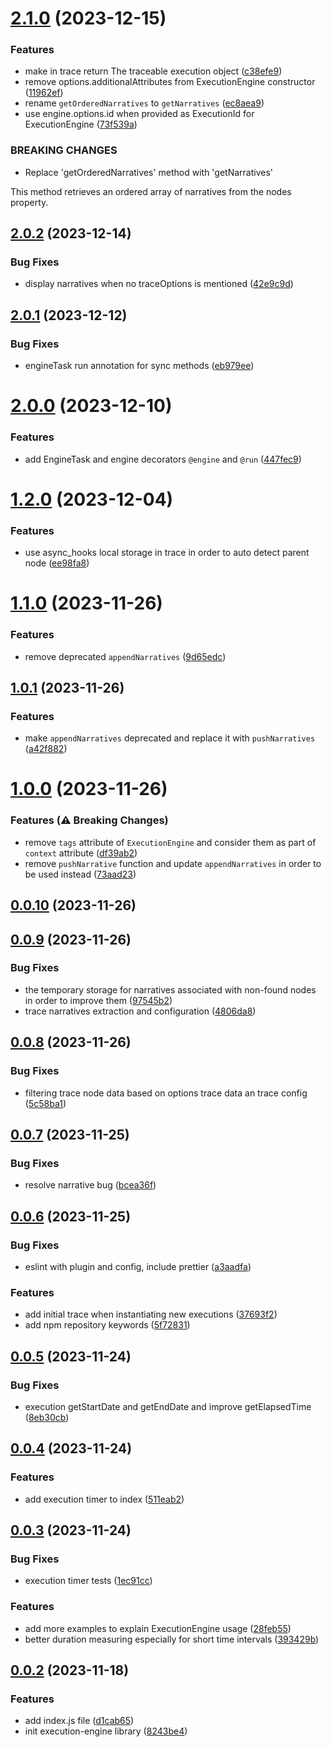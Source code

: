 # [2.1.0](https://github.com/tabkram/execution-engine/compare/v2.0.2...v2.1.0) (2023-12-15)


### Features

* make in trace return The traceable execution object ([c38efe9](https://github.com/tabkram/execution-engine/commit/c38efe9e7dceddf915de26c2ffc7b651ccb15edf))
* remove options.additionalAttributes from ExecutionEngine constructor ([11962ef](https://github.com/tabkram/execution-engine/commit/11962ef62d56327de39f813aee78a833a6574a72))
* rename `getOrderedNarratives` to `getNarratives` ([ec8aea9](https://github.com/tabkram/execution-engine/commit/ec8aea96c4b0e414bd73d3c539a0eb530eca3ab7))
* use engine.options.id when provided as ExecutionId for ExecutionEngine ([73f539a](https://github.com/tabkram/execution-engine/commit/73f539a30438fa7e15d1e85c78a6c8db75abf162))


### BREAKING CHANGES

* Replace 'getOrderedNarratives' method with 'getNarratives'

This method retrieves an ordered array of narratives from the nodes property.



## [2.0.2](https://github.com/tabkram/execution-engine/compare/v2.0.1...v2.0.2) (2023-12-14)


### Bug Fixes

* display narratives when no traceOptions is mentioned ([42e9c9d](https://github.com/tabkram/execution-engine/commit/42e9c9d238a68cb76dc2a2abe14282b6610b75c2))



## [2.0.1](https://github.com/tabkram/execution-engine/compare/v2.0.0...v2.0.1) (2023-12-12)


### Bug Fixes

* engineTask run annotation for sync methods ([eb979ee](https://github.com/tabkram/execution-engine/commit/eb979eeef60b50cdf53dcba0ba9943bea32b6979))



# [2.0.0](https://github.com/tabkram/execution-engine/compare/v1.2.0...v2.0.0) (2023-12-10)


### Features

* add EngineTask and engine decorators `@engine` and `@run` ([447fec9](https://github.com/tabkram/execution-engine/commit/447fec9c393f428ed9c1ca2edc27a312626166e4))



# [1.2.0](https://github.com/tabkram/execution-engine/compare/v1.1.0...v1.2.0) (2023-12-04)


### Features

* use async_hooks local storage in trace in order to auto detect parent node ([ee98fa8](https://github.com/tabkram/execution-engine/commit/ee98fa8cc095096d1ead02bc57e054201bdd9d45))



# [1.1.0](https://github.com/tabkram/execution-engine/compare/v1.0.1...v1.1.0) (2023-11-26)


### Features

* remove deprecated `appendNarratives` ([9d65edc](https://github.com/tabkram/execution-engine/commit/9d65edc654768dc42d5169f6bd5fd270369a0eff))



## [1.0.1](https://github.com/tabkram/execution-engine/compare/v1.0.0...v1.0.1) (2023-11-26)


### Features

* make `appendNarratives` deprecated and replace it with `pushNarratives` ([a42f882](https://github.com/tabkram/execution-engine/commit/a42f882320baa059eca81c9ece2ec8f9a5aff568))



# [1.0.0](https://github.com/tabkram/execution-engine/compare/v0.0.10...v1.0.0) (2023-11-26)


### Features (⚠️ Breaking Changes)

* remove `tags` attribute of `ExecutionEngine` and consider them as part of `context` attribute ([df39ab2](https://github.com/tabkram/execution-engine/commit/df39ab2be6d929308b8f4e34ad98c8924929097f))
* remove `pushNarrative` function and update `appendNarratives` in order to be used instead  ([73aad23](https://github.com/tabkram/execution-engine/commit/73aad234b8219c69f3ec6008fc3d73be2255648d))



## [0.0.10](https://github.com/tabkram/execution-engine/compare/v0.0.9...v0.0.10) (2023-11-26)



## [0.0.9](https://github.com/tabkram/execution-engine/compare/v0.0.8...v0.0.9) (2023-11-26)


### Bug Fixes

* the temporary storage for narratives associated with non-found nodes in order to improve them ([97545b2](https://github.com/tabkram/execution-engine/commit/97545b28bb609722c232bf231328a113b2ffe1f8))
* trace narratives extraction and configuration ([4806da8](https://github.com/tabkram/execution-engine/commit/4806da8df051603fef62602cdd909f4acce034dc))



## [0.0.8](https://github.com/tabkram/execution-engine/compare/v0.0.7...v0.0.8) (2023-11-26)


### Bug Fixes

* filtering trace node data based on options trace data an trace config ([5c58ba1](https://github.com/tabkram/execution-engine/commit/5c58ba1dc8cf08f6bdb8aada38ea6101068eb96e))



## [0.0.7](https://github.com/tabkram/execution-engine/compare/v0.0.6...v0.0.7) (2023-11-25)


### Bug Fixes

* resolve narrative bug ([bcea36f](https://github.com/tabkram/execution-engine/commit/bcea36faf6da728512f0753e7e944828d4aad3c5))



## [0.0.6](https://github.com/tabkram/execution-engine/compare/v0.0.5...v0.0.6) (2023-11-25)


### Bug Fixes

* eslint with plugin and config, include prettier ([a3aadfa](https://github.com/tabkram/execution-engine/commit/a3aadfa7908830339d7833808f156accac2102f9))


### Features

* add initial trace when instantiating new executions ([37693f2](https://github.com/tabkram/execution-engine/commit/37693f251e5f6f10608e8bec83a04792826f9bf1))
* add npm repository keywords ([5f72831](https://github.com/tabkram/execution-engine/commit/5f7283198a94a79f1e779f800c73cb04cd766964))



## [0.0.5](https://github.com/tabkram/execution-engine/compare/v0.0.4...v0.0.5) (2023-11-24)


### Bug Fixes

* execution getStartDate and getEndDate and improve getElapsedTime ([8eb30cb](https://github.com/tabkram/execution-engine/commit/8eb30cb2306e737cdb54b671be47011459e0a575))



## [0.0.4](https://github.com/tabkram/execution-engine/compare/v0.0.3...v0.0.4) (2023-11-24)


### Features

* add execution timer to index ([511eab2](https://github.com/tabkram/execution-engine/commit/511eab242e1fc98669c54075440def88b8535f34))



## [0.0.3](https://github.com/tabkram/execution-engine/compare/v0.0.2...v0.0.3) (2023-11-24)


### Bug Fixes

* execution timer tests ([1ec91cc](https://github.com/tabkram/execution-engine/commit/1ec91cc33bf8f39890b26988ce1657f5d3b85183))


### Features

* add more examples to explain ExecutionEngine usage ([28feb55](https://github.com/tabkram/execution-engine/commit/28feb558c4b5a96b17a4af156c2fb641478055d8))
* better duration measuring especially for short time intervals ([393429b](https://github.com/tabkram/execution-engine/commit/393429bcf156171d96a20cbd43057ba96c3faa55))



## [0.0.2](https://github.com/tabkram/execution-engine/compare/8243be45fd13a0fbb968c18bf9401b7ea657cf8e...v0.0.2) (2023-11-18)


### Features

* add index.js file ([d1cab65](https://github.com/tabkram/execution-engine/commit/d1cab65af368fe6fc1fc085a8a60e5c7e59974a7))
* init execution-engine library ([8243be4](https://github.com/tabkram/execution-engine/commit/8243be45fd13a0fbb968c18bf9401b7ea657cf8e))



